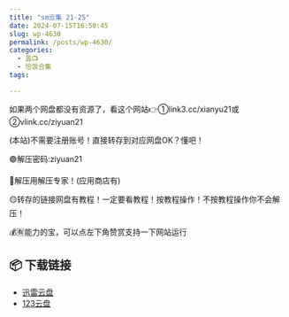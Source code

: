 ```yaml
---
title: "sm🈴集 21-25"
date: 2024-07-15T16:50:45
slug: wp-4630
permalink: /posts/wp-4630/
categories:
  - 盖📺
  - 恰饭合集
tags:

---
```


如果两个网盘都没有资源了，看这个网站👉①link3.cc/xianyu21或②vlink.cc/ziyuan21

(本站)不需要注册账号！直接转存到对应网盘OK？懂吧！

🟢解压密码:ziyuan21

🔵解压用解压专家！(应用商店有)

🟡转存的链接网盘有教程！一定要看教程！按教程操作！不按教程操作你不会解压！

💰🈶能力的宝，可以点左下角赞赏支持一下网站运行

## 📦 下载链接
- [迅雷云盘](https://blziyuan21.com/pay-download/4630?key=07baf2be73&down_id=0)
- [123云盘](https://blziyuan21.com/pay-download/4630?key=07baf2be73&down_id=1)

